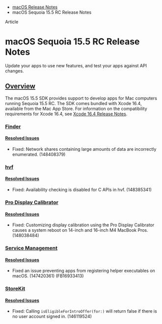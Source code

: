 - [macOS Release Notes](https://developer.apple.com/documentation/macos-release-notes)
- macOS Sequoia 15.5 RC Release Notes

Article

# macOS Sequoia 15.5 RC Release Notes

Update your apps to use new features, and test your apps against API changes.

## [Overview](https://developer.apple.com/documentation/macos-release-notes/macos-15_5-release-notes#Overview)

The macOS 15.5 SDK provides support to develop apps for Mac computers running Sequoia 15.5 RC. The SDK comes bundled with Xcode 16.4, available from the Mac App Store. For information on the compatibility requirements for Xcode 16.4, see [Xcode 16.4 Release Notes](https://developer.apple.com/documentation/Xcode-Release-Notes/xcode-16_4-release-notes).

### [Finder](https://developer.apple.com/documentation/macos-release-notes/macos-15_5-release-notes#Finder)

#### [Resolved Issues](https://developer.apple.com/documentation/macos-release-notes/macos-15_5-release-notes#Resolved-Issues)

- Fixed: Network shares containing large amounts of data are incorrectly enumerated. (148408379)

### [hvf](https://developer.apple.com/documentation/macos-release-notes/macos-15_5-release-notes#hvf)

#### [Resolved Issues](https://developer.apple.com/documentation/macos-release-notes/macos-15_5-release-notes#Resolved-Issues)

- Fixed: Availability checking is disabled for C APIs in hvf. (148385341)

### [Pro Display Calibrator](https://developer.apple.com/documentation/macos-release-notes/macos-15_5-release-notes#Pro-Display-Calibrator)

#### [Resolved Issues](https://developer.apple.com/documentation/macos-release-notes/macos-15_5-release-notes#Resolved-Issues)

- Fixed: Customizing display calibration using the Pro Display Calibrator causes a system reboot on 14-inch and 16-inch M4 MacBook Pros. (148038484)

### [Service Management](https://developer.apple.com/documentation/macos-release-notes/macos-15_5-release-notes#Service-Management)

#### [Resolved Issues](https://developer.apple.com/documentation/macos-release-notes/macos-15_5-release-notes#Resolved-Issues)

- Fixed an issue preventing apps from registering helper executables on macOS. (147420361) (FB16933413)

### [StoreKit](https://developer.apple.com/documentation/macos-release-notes/macos-15_5-release-notes#StoreKit)

#### [Resolved Issues](https://developer.apple.com/documentation/macos-release-notes/macos-15_5-release-notes#Resolved-Issues)

- Fixed: Calling `isEligibleForIntroOffer(for:)` will return false if there is no user account signed in. (146119524)

